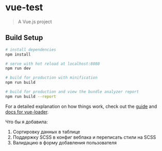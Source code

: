 # vue-test

> A Vue.js project

## Build Setup

``` bash
# install dependencies
npm install

# serve with hot reload at localhost:8080
npm run dev

# build for production with minification
npm run build

# build for production and view the bundle analyzer report
npm run build --report
```

For a detailed explanation on how things work, check out the [guide](http://vuejs-templates.github.io/webpack/) and [docs for vue-loader](http://vuejs.github.io/vue-loader).


Что бы я добавила:
1. Сортировку данных в таблице 
2. Поддержку SCSS в конфиг вебпака и переписать стили на SCSS
3. Валидацию в форму добавления пользователя
